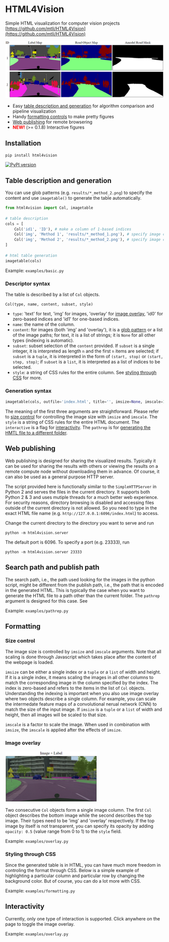 # HTML4Vision
Simple HTML visualization for computer vision projects
[https://github.com/mtli/HTML4Vision](https://github.com/mtli/HTML4Vision)

![demo](examples/basic.png)

- Easy [table description and generation](#table-description-and-generation) for algorithm comparison and pipeline visualization
- Handy [formatting controls](#formatting) to make pretty figures
- [Web publishing](#web-publishing) for remote browsering
- <span style="color:red"><b>NEW!</b></span> (>= 0.1.8) Interactive figures

## Installation
```
pip install html4vision
```
[![PyPI version](https://badge.fury.io/py/HTML4Vision.svg)](https://badge.fury.io/py/HTML4Vision)

## Table description and generation

You can use glob patterns (e.g. `results/*_method_2.png`) to specify the content and use `imagetable()` to generate the table automatically.
```python
from html4vision import Col, imagetable

# table description
cols = [
    Col('id1', 'ID'), # make a column of 1-based indices
    Col('img', 'Method 1', 'results/*_method_1.png'), # specify image content for column 2
    Col('img', 'Method 2', 'results/*_method_2.png'), # specify image content for column 3
]

# html table generation
imagetable(cols)
```
Example: `examples/basic.py`

### Descriptor syntax

The table is described by a list of `Col` objects. 
```
Col(type, name, content, subset, style)
```
- `type`: 'text' for text, 'img' for images, 'overlay' for [image overlay](#image-overlay), 'id0' for zero-based indices and 'id1' for one-based indices.
- `name`: the name of the column.
- `content`: for images (both 'img' and 'overlay'), it is a [glob pattern](https://docs.python.org/3/library/glob.html) or a list of the image paths; for text, it is a list of strings; it is `None` for all other types (indexing is automatic).
- `subset`: subset selection of the `content` provided. If `subset` is a single integer, it is interpreted as length `n` and the first `n` items are selected; if `subset` is a `tuple`, it is interpreted in the form of `(start, stop)` or `(start, step, stop)`; if `subset` is a `list`, it is interpreted as a list of indices to be selected.
- `style`: a string of CSS rules for the entire column. See [styling through CSS](#styling-through-CSS) for more.

### Generation syntax
```python
imagetable(cols, outfile='index.html', title='', imsize=None, imscale=1, style=None, interactive=False, pathrep=None)
```
The meaning of the first three arguments are straightforward. Please refer to [size control](#size-control) for controlling the image size with `imsize` and `imscale`. The `style` is a string of CSS rules for the entire HTML document. The `interactive` is a flag for [interactivity](#interactivity). The `pathrep` is for [generating the HMTL file to a different folder](#search-path-and-publish-path).

## Web publishing

Web publishing is designed for sharing the visualized results. Typically it can be used for sharing the results with others or viewing the results on a remote compute node without downloading them in advance. Of course, it can also be used as a general purpose HTTP server.

The script provided here is functionally similar to the `SimpleHTTPServer` in Python 2 and serves the files in the current directory. It supports both Python 2 & 3 and uses mutiple threads for a much better web experience. For security reasons, directory browsing is disabled and accessing files outside of the current directory is not allowed. So you need to type in the exact HTML file name (e.g. `http://127.0.0.1:6096/index.html`) to access.

Change the current directory to the directory you want to serve and run
```
python -m html4vision.server
```
The default port is 6096. To specify a port (e.g. 23333), run
```
python -m html4vision.server 23333
```


## Search path and publish path
The search path, i.e., the path used looking for the images in the python script, might be different from the publish path, i.e., the path that is encoded in the generated HTML. This is typically the case when you want to generate the HTML file to a path other than the current folder. The `pathrep` argument is designed for this case. See 

Example: `examples/pathrep.py`

## Formatting

### Size control

The image size is controlled by `imsize` and `imscale` arguments. Note that all scaling is done through Javascript which takes place after the content of the webpage is loaded.

`imsize` can be either a single index or a `tuple` or a `list` of width and height. If it is a single index, it means scaling the images in all other columns to match the corresponding image in the column specified by the index. The index is zero-based and refers to the items in the list of `Col` objects. Understanding the indexing is important when you also use image overlay where two objects describe a single column. For example, you can scale the intermedate feature maps of a convolutional nerual network (CNN) to match the size of the input image. If `imsize` is a `tuple` or a `list` of width and height, then all images will be scaled to that size.

`imscale` is a factor to scale the image. When used in combination with `imsize`, the `imscale` is applied after the effects of `imsize`.

### Image overlay

![overlay](examples/overlay.png)

Two consecutive `Col` objects form a single image column. The first `Col` object describes the bottom image while the second describes the top image. Their types need to be 'img' and 'overlay' respectively. If the top image by itself is not transparent, you can specify its opacity by adding `opacity: 0.5` (value range from 0 to 1) to the `style` field.

Example: `examples/overlay.py`

### Styling through CSS

Since the generated table is in HTML, you can have much more freedom in controling the format through CSS. Below is a simple example of highlighting a particular column and particular row by changing the background color. But of course, you can do a lot more with CSS.

Example: `examples/formatting.py`

## Interactivity

Currently, only one type of interaction is supported. Click anywhere on the page to toggle the image overlay.

Example: `examples/overlay.py`